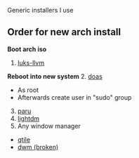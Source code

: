 Generic installers I use

## Order for new arch install
**Boot arch iso**

1. [luks-llvm](./luks-llvm)

**Reboot into new system**
2. [doas](./doas)
  - As root
  - Afterwards create user in "sudo" group
3. [paru](./paru)
4. [lightdm](./lightdm)
5. Any window manager
  - [qtile](./qtile)
  - [dwm (broken)](./dwm)
